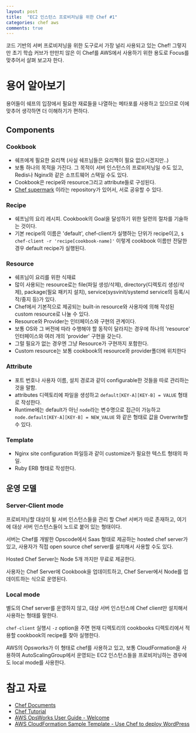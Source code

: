 ```yaml
---
layout: post
title:  "EC2 인스턴스 프로비저닝을 위한 Chef #1"
categories: chef aws
comments: true
---
```


코드 기반의 서버 프로비저닝을 위한 도구로서 가장 널리 사용되고 있는 Chef! 그렇지만 초기 학습 커브가 만만치 않은 이 Chef를 AWS에서 사용하기 위한 용도로 Focus를 맞추어서 살펴 보고자 한다.

# 용어 알아보기

용어들이 쉐프의 입장에서 필요한 재료들을 나열하는 메타포를 사용하고 있으므로 이에 맞추어 생각하면 더 이해하기가 편하다.

## Components

### Cookbook

- 쉐프에게 필요한 요리책 (사실 쉐프님들은 요리책이 필요 없으시겠지만..)
- 보통 하나의 목적을 가진다. 그 목적이 서버 인스턴스의 프로비저닝일 수도 있고, Redis나 Nginx와 같은 소프트웨어 스택일 수도 있다.
- Cookbook은 recipe와 resource그리고 attribute들로 구성된다.
- [Chef supermark](https://supermarket.chef.io) 이라는 repository가 있어서, 서로 공유할 수 있다.

### Recipe

- 쉐프님의 요리 레시피. Cookbook의 Goal을 달성하기 위한 일련의 절차를 기술하는 것이다.
- 기본 recipe의 이름은 'default', chef-client가 실행하는 단위가 recipe이고, `$ chef-client -r 'recipe[cookbook-name]'` 이렇게 cookbook 이름만 전달한 경우 default recipe가 실행된다.

### Resource

- 쉐프님이 요리를 위한 식재료
- 많이 사용되는 resource로는 file(파일 생성/삭제), directory(디렉토리 생성/삭제), package(필요 패키지 설치), service(sysvinit/systemd service의 등록/시작/중지 등)가 있다.
- Chef에서 기본적으로 제공되는 built-in resource와 사용자에 의해 작성된 custom resource로 나눌 수 있다.
- Resource와 Provider는 인터페이스와 구현의 관계이다.
- 보통 OS와 그 버전에 따라 수행해야 할 동작이 달라지는 경우에 하나의 'resource' 인터페이스와 여러 개의 'provider' 구현을 갖는다.
- 그럴 필요가 없는 경우엔 그냥 Resource가 구현까지 포함한다.
- Custom resource는 보통 cookbook의 resource와 provider폴더에 위치한다

### Attribute

- 포트 번호나 사용자 이름, 설치 경로과 같이 configurable한 것들을 따로 관리하는 것을 말함.
- attributes 디렉토리에 파일을 생성하고 `default[KEY-A][KEY-B] = VALUE` 형태로 작성한다.
- Runtime에는 default가 아닌 `node`라는 변수명으로 접근이 가능하고 `node.default[KEY-A][KEY-B] = NEW_VALUE` 와 같은 형태로 값을 Overwrite할 수 있다.

### Template
- Nginx site configuration 파일등과 같이 customize가 필요한 텍스트 형태의 파일.
- Ruby ERB 형태로 작성한다.

## 운영 모델

### Server-Client mode

프로비저닝할 대상이 될 서버 인스턴스들을 관리 할 Chef 서버가 따로 존재하고, 여기에 대상 서버 인스턴스들이 노드로 붙어 있는 형태이다.

서버는 Chef를 개발한 Opscode에서 Saas 형태로 제공하는 hosted chef server가 있고, 사용자가 직접 open source chef server를 설치해서 사용할 수도 있다.

Hosted Chef Server는 Node 5개 까지만 무료로 제공한다.

사용자는 Chef Server에 Cookbook을 업데이트하고, Chef Server에서 Node를 업데이트하는 식으로 운영된다.

### Local mode

별도의 Chef server를 운영하지 않고, 대상 서버 인스턴스에 Chef client만 설치해서 사용하는 형태를 말한다.

`chef-client` 실행시 `-z` option을 주면 현재 디렉토리의 cookbooks 디렉토리에서 적용할 cookbook의 recipe를 찾아 실행한다.

AWS의 Opsworks가 이 형태로 chef를 사용하고 있고, 보통 CloudFormation을 사용하여 AutoScalingGroup에서 운영되는 EC2 인스턴스들을 프로비저닝하는 경우에도 local mode를 사용한다.

# 참고 자료

- [Chef Documents](http://docs.chef.io)
- [Chef Tutorial](https://learn.chef.io/tutorials/)
- [AWS OpsWorks User Guide - Welcome](http://docs.aws.amazon.com/opsworks/latest/userguide/welcome.html)
- [AWS CloudFormation Sample Template - Use Chef to deploy WordPress](https://s3-ap-northeast-2.amazonaws.com/cloudformation-templates-ap-northeast-2/WordPress_Chef.template)

